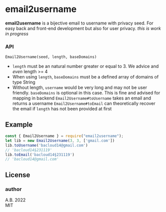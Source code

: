 # email2username

**email2username** is a bijective email to username with privacy seed. For easy back and front-end development but also for user privacy.
*this is work in progress*

### API
`Email2Username(seed, length, baseDomains)`  
- `length` must be an natural number greater or equal to 3. We advice and *even* length >= 4
- When using `length`, `baseDomains` must be a defined array of domains of type String
- Without length, `username` would be very long and may not be user friendly. `baseDomains` is optional in this case. This is fine and advised for mapping in backend
`Email2Username#toUsername` takes an email and returns a username
`Email2Username#toEmail` can theoretically recover the email if `length` has not been provided at first


## Example  
```js
const { Email2Username } = require("email2username");
let lib = new Email2Username(3, 3, ['gmail.com'])
lib.toUsername('bacloud14@gmail.com')
// 'bacloud14§231119'
lib.toEmail('bacloud14§231119')
// 'bacloud14@gmail.com'
```

## License
### author
A.B. 2022  
MIT